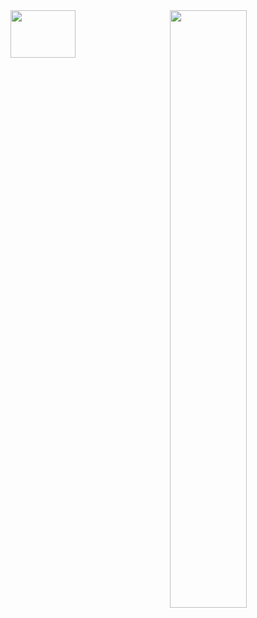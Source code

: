 <img align="right" src="https://github-readme-stats.vercel.app/api?username=rahimov27&show_icons=true&theme=dracula" width="49.5%"/>
<img align="left" src="https://github-readme-stats.vercel.app/api/top-langs/?username=rahimov27&layout=compact&theme=dracula" width="45.5%" height="14%"/>
